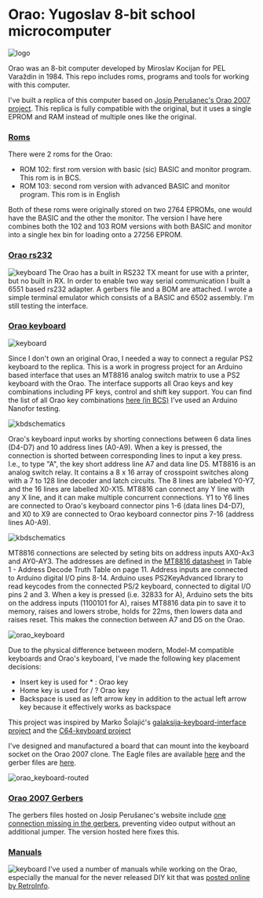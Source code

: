 Orao: Yugoslav 8-bit school microcomputer
=====================================
![logo](/imgs/orao2007.jpg)

Orao was an 8-bit computer developed by Miroslav Kocijan for PEL Varaždin in 1984. This repo includes roms, programs and tools for working with this computer. 

I've built a replica of this computer based on [Josip Perušanec's Orao 2007 project](http://www.deltasoft.com.hr/projects/orao2007.php?title=Orao%202007). This replica is fully compatible with the original, but it uses a single EPROM and RAM instead of multiple ones like the original.

### [Roms](https://github.com/mejs/orao/tree/master/roms)
There were 2 roms for the Orao:
* ROM 102: first rom version with basic (sic) BASIC and monitor program. This rom is in BCS.
* ROM 103: second rom version with advanced BASIC and monitor program. This rom is in English

Both of these roms were originally stored on two 2764 EPROMs, one would have the BASIC and the other the monitor. The version I have here combines both the 102 and 103 ROM versions with both BASIC and monitor into a single hex bin for loading onto a 27256 EPROM.


### [Orao rs232](https://github.com/mejs/orao/tree/master/orao_rs232)
![keyboard](/orao_rs232/orao_rs232.png)
The Orao has a built in RS232 TX meant for use with a printer, but no built in RX. In order to enable two way serial communication I built a 6551 based rs232 adapter. A gerbers file and a BOM are attached. I wrote a simple terminal emulator which consists of a BASIC and 6502 assembly. I'm still testing the interface.


### [Orao keyboard](https://github.com/mejs/orao/tree/master/orao_keyboard)
![keyboard](/imgs/keyboard.png)

Since I don't own an original Orao, I needed a way to connect a regular PS2 keyboard to the replica. This is a work in progress project for an Arduino based interface that uses an MT8816 analog switch matrix to use a PS2 keyboard with the Orao. The interface supports all Orao keys and key combinations including PF keys, control and shift key support. You can find the list of all Orao key combinations [here (in BCS)](https://github.com/mejs/orao/tree/master/orao_keyboard/combinations.png) I've used an Arduino Nanofor testing.

![kbdschematics](/imgs/kbdschematics.jpeg)

Orao's keyboard input works by shorting connections between 6 data lines (D4-D7) and 10 address lines (A0-A9). When a key is pressed, the connection is shorted between corresponding lines to input a key press. I.e., to type "A", the key short address line A7 and data line D5. MT8816 is an analog switch relay. It contains a 8 x 16 array of crosspoint switches along with a 7 to 128 line decoder and latch circuits. The 8 lines are labeled Y0-Y7, and the 16 lines are labelled X0-X15. MT8816 can connect any Y line with any X line, and it can make multiple concurrent connections. Y1 to Y6 lines are connected to Orao's keyboard connector pins 1-6 (data lines D4-D7), and X0 to X9 are connected to Orao keyboard connector pins 7-16 (address lines A0-A9).

![kbdschematics](/imgs/kbdsch.png)

MT8816 connections are selected by seting bits on address inputs AX0-Ax3 and AY0-AY3. The addresses are defined in the [MT8816 datasheet](https://github.com/mejs/orao/tree/master/orao_keyboard/MT8816-datasheet.pdf) in Table 1 - Address Decode Truth Table on page 11. Address inputs are connected to Arduino digital I/O pins 8-14. Arduino uses PS2KeyAdvanced library to read keycodes from the connected PS/2 keyboard, connected to digital I/O pins 2 and 3. When a key is pressed (i.e. 32833 for A), Arduino sets the bits on the address inputs (1100101 for A), raises MT8816 data pin to save it to memory, raises and lowers strobe, holds for 22ms, then lowers data and raises reset. This makes the connection between A7 and D5 on the Orao.

![orao_keyboard](/imgs/orao_keyboard.png)


Due to the physical difference between modern, Model-M compatible keyboards and Orao's keyboard, I've made the following key placement decisions:

* Insert key is used for * : Orao key
* Home key is used for / ? Orao key
* Backspace is used as left arrow key in addition to the actual left arrow key because it effectively works as backspace

This project was inspired by Marko Šolajić's [galaksija-keyboard-interface project](https://github.com/msolajic/galaksija-keyboard-interface) and the [C64-keyboard project](https://github.com/Hartland/C64-Keyboard)

I've designed and manufactured a board that can mount into the keyboard socket on the Orao 2007 clone. The Eagle files are available [here](https://github.com/mejs/orao/tree/master/orao_keyboard/eagle) and the gerber files are [here](https://github.com/mejs/orao/tree/master/orao_keyboard/gerbers).

![orao_keyboard-routed](/imgs/orao-keyboard-routed.png)

### [Orao 2007 Gerbers](https://github.com/mejs/orao/tree/master/schematics)

The gerbers files hosted on Josip Perušanec's website include [one connection missing in the gerbers](https://twitter.com/mejs/status/1338876219308322817), preventing video output without an additional jumper. The version hosted here fixes this.

### [Manuals](https://github.com/mejs/orao/tree/master/manuals)
![keyboard](/imgs/kit.jpg)
I've used a number of manuals while working on the Orao, especially the manual for the never released DIY kit that was [posted online by RetroInfo](https://retroinfo.hr/dvije-knjige-za-pel-orao/). 
